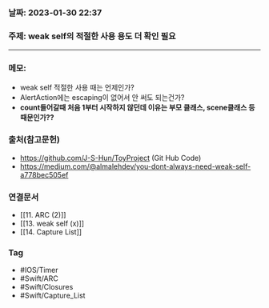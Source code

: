 ### 날짜: 2023-01-30 22:37

### 주제:  weak self의 적절한 사용 용도 더 확인 필요
---
### 메모: 
- weak self 적절한 사용 때는 언제인가? 
- AlertAction에는 escaping이 없어서 안 써도 되는건가?
- **count들어갈때 처음 1부터 시작하지 않던데 이유는 부모 클래스, scene클래스 등 때문인가??**

### 출처(참고문헌) 
- https://github.com/J-S-Hun/ToyProject (Git Hub Code)
- https://medium.com/@almalehdev/you-dont-always-need-weak-self-a778bec505ef

### 연결문서 
- [[11. ARC (2)]]
- [[13. weak self (x)]]
- [[14. Capture List]]

### Tag
- #IOS/Timer
- #Swift/ARC 
- #Swift/Closures 
- #Swift/Capture_List 